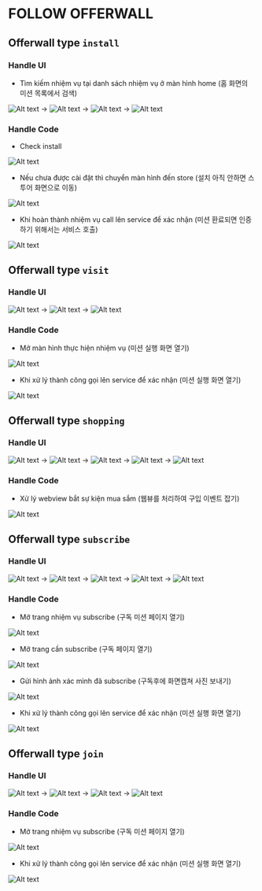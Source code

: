 # FOLLOW OFFERWALL

## Offerwall type `install`

### Handle UI

- Tìm kiếm nhiệm vụ tại danh sách nhiệm vụ ở màn hình home (홈 화면의 미션 목록에서 검색)
  
![Alt text](./image_offerwall/install/image1.jpg) -> ![Alt text](./image_offerwall/install/image2.jpg)  -> ![Alt text](./image_offerwall/install/image3.jpg) -> ![Alt text](./image_offerwall/install/image4.jpg)

### Handle Code

- Check install

![Alt text](./image_offerwall/install/image_code1.jpg)

- Nếu chưa được cài đặt thì chuyển màn hình đến store (설치 아직 안하면 스투어 화면으로 이동)

![Alt text](./image_offerwall/install/image_code3.jpg)

- Khi hoàn thành nhiệm vụ call lên service để xác nhận (미션 환료되면 인증하기 위해서는 서비스 호출)

![Alt text](./image_offerwall/install/image_code2.jpg)

## Offerwall type `visit`

### Handle UI

![Alt text](./image_offerwall/visit/image1.jpg) -> ![Alt text](./image_offerwall/visit/image2.jpg)  -> ![Alt text](./image_offerwall/visit/image3.jpg)

### Handle Code

- Mở màn hình thực hiện nhiệm vụ (미션 실행 화면 열기)

![Alt text](./image_offerwall/visit/image_code1.png)

- Khi xử lý thành công gọi lên service để xác nhận (미션 실행 화면 열기)

![Alt text](./image_offerwall/visit/image_code2.png)

## Offerwall type `shopping`

### Handle UI

![Alt text](./image_offerwall/shopping/image1.png) -> ![Alt text](./image_offerwall/shopping/image2.png) -> ![Alt text](./image_offerwall/shopping/image3.png) -> ![Alt text](./image_offerwall/shopping/image4.png) -> ![Alt text](./image_offerwall/shopping/image5.png)

### Handle Code

- Xử lý webview bắt sự kiện mua sắm (웹뷰를 처리하여 구입 이벤트 잡기)
  
![Alt text](./image_offerwall/shopping/image_code1.png)

## Offerwall type `subscribe`

### Handle UI

![Alt text](./image_offerwall/subscribe/image5.png) -> ![Alt text](./image_offerwall/subscribe/image1.png) -> ![Alt text](./image_offerwall/subscribe/image2.png) -> ![Alt text](./image_offerwall/subscribe/image3.png) -> ![Alt text](./image_offerwall/subscribe/image4.png)

### Handle Code

- Mở trang nhiệm vụ subscribe (구독 미션 페이지 열기)
  
![Alt text](./image_offerwall/subscribe/image_code1.png)

- Mở trang cần subscribe (구독 페이지 열기)

![Alt text](./image_offerwall/subscribe/image_code2.png)

- Gửi hình ảnh xác mình đã subscribe (구독후에 화면캡쳐 사진 보내기)

![Alt text](./image_offerwall/subscribe/image_code3.png)

- Khi xử lý thành công gọi lên service để xác nhận (미션 실행 화면 열기)

![Alt text](./image_offerwall/subscribe/image_code4.png)

## Offerwall type `join`

### Handle UI

![Alt text](./image_offerwall/join/image1.png) -> ![Alt text](./image_offerwall/join/image2.png) -> ![Alt text](./image_offerwall/join/image3.png) -> ![Alt text](./image_offerwall/join/image4.png)

### Handle Code

- Mở trang nhiệm vụ subscribe (구독 미션 페이지 열기)
  
![Alt text](./image_offerwall/join/image_code1.png)

- Khi xử lý thành công gọi lên service để xác nhận (미션 실행 화면 열기)

![Alt text](./image_offerwall/join/image_code2.png)
